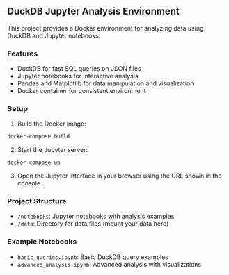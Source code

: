 ## DuckDB Jupyter Analysis Environment

This project provides a Docker environment for analyzing data using DuckDB and Jupyter notebooks.

### Features
- DuckDB for fast SQL queries on JSON files
- Jupyter notebooks for interactive analysis
- Pandas and Matplotlib for data manipulation and visualization
- Docker container for consistent environment

### Setup
1. Build the Docker image:
```bash
docker-compose build
```

2. Start the Jupyter server:
```bash
docker-compose up
```

3. Open the Jupyter interface in your browser using the URL shown in the console

### Project Structure
- `/notebooks`: Jupyter notebooks with analysis examples
- `/data`: Directory for data files (mount your data here)

### Example Notebooks
- `basic_queries.ipynb`: Basic DuckDB query examples
- `advanced_analysis.ipynb`: Advanced analysis with visualizations
